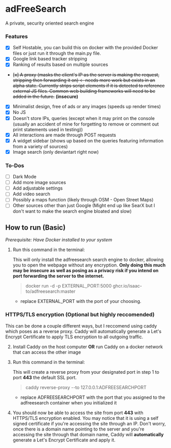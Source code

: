 # adFreeSearch

A private, security oriented search engine

### Features

- [x] Self Hostable, you can build this on docker with the provided Docker files or just run it through the main.py file.
- [x] Google link based tracker stripping
- [x] Ranking of results based on multiple sources
- ~~[x] A proxy (masks the client's IP as the server is making the request, stripping then forwarding it on) &larr; needs more work but exists in an alpha state. Currently strips script elements if it is detected to reference external JS files. Common web building frameworks will need to be added in the future.~~ **(insecure)**
- [x] Minimalist design, free of ads or any images (speeds up render times)
- [x] No JS
- [x] Doesn't store IPs, queries (except when it may print on the console (usually an accident of mine for forgetting to remove or comment out print statements used in testing))
- [x] All interactions are made through POST requests
- [x] A widget sidebar (shows up based on the queries featuring information from a variety of sources)
- [x] Image search (only deviantart right now)

### To-Dos

- [ ] Dark Mode
- [ ] Add more image sources
- [ ] Add adjustable settings
- [ ] Add video search
- [ ] Possibly a maps function (likely through OSM - Open Street Maps)
- [ ] Other sources other than just Google (Might end up like SearX but I don't want to make the search engine bloated and slow)

## How to run (Basic)
*Prerequisite: Have Docker installed to your system*

1. Run this command in the terminal:

    This will only install the adfreesearch search engine to docker, allowing you to open the webpage without any encryption. **Only doing this much may be insecure as well as posing as a privacy risk if you intend on port forwarding the server to the internet.**
    
    > docker run -d -p EXTERNAL_PORT:5000 ghcr.io/isaac-to/adfreesearch:master
    
    * replace EXTERNAL_PORT with the port of your choosing.

### HTTPS/TLS encryption (Optional but highly reccomended)

This can be done a couple different ways, but I reccomend using caddy which poses as a reverse proxy. Caddy will automatically generate a Let's Encrypt Certificate to apply TLS encryption to all outgoing traffic.

2. Install Caddy on the host computer **OR** run Caddy on a docker network that can access the other image

3. Run this command in the terminal:
    
    This will create a reverse proxy from your designated port in step 1 to port **443** the default SSL port.

    > caddy reverse-proxy --to 127.0.0.1:ADFREESEARCHPORT
    * replace ADFREESEARCHPORT with the port that you assigned to the adfreesearch container when you initialized it

4. You should now be able to access the site from port **443** with HTTPS/TLS encryption enabled. You may notice that it is using a self signed certificate if you're accessing the site through an IP. Don't worry, once there is a domain name pointing to the server and you're accessing the site through that domain name, Caddy will **automatically** generate a Let's Encrypt Certificate and apply it.